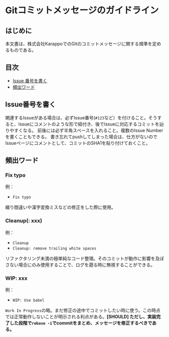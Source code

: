 # Gitコミットメッセージのガイドライン

## はじめに

本文書は、株式会社KarappoでのGitのコミットメッセージに関する規準を定めるものである。


## 目次

- [Issue 番号を書く](#issue-number)
- [頻出ワード](#frequent-words)

<a name="issue-number"></a>
## Issue番号を書く

関連するIssueがある場合は、必ずIssue番号(`#123`など）を付けること。そうすると、Issueにコメントのような形で紐付き、後でIssueに対応するコミットを辿りやすくなる。
前後には必ず半角スペースを入れること。複数のIssue Numberを書くこともできる。
書き忘れてpushしてしまった場合は、仕方がないのでIssueページにコメントとして、コミットのSHA1を貼り付けておくこと。


<a name="frequent-words"></a>
## 頻出ワード

### Fix typo

例：

- `Fix typo`

綴り間違いや漢字変換ミスなどの修正をした際に使用。

### Cleanup(: xxx)

例：

- `Cleanup`
- `Cleanup: remove trailing white spaces`

リファクタリング未満の極単純なコード整理。そのコミットが動作に影響を及ぼさない場合にのみ使用することで、ログを遡る時に無視することができる。


### WIP: xxx

例：

- `WIP: Use babel`

`Work In Progress`の略。まだ修正の途中でコミットしたい時に使う。この時点では正常動作しないことが明示される利点がある。**[SHOULD] ただし、実装完了した段階で`rebase -i`でcommitをまとめ、メッセージを修正するべきである。**
